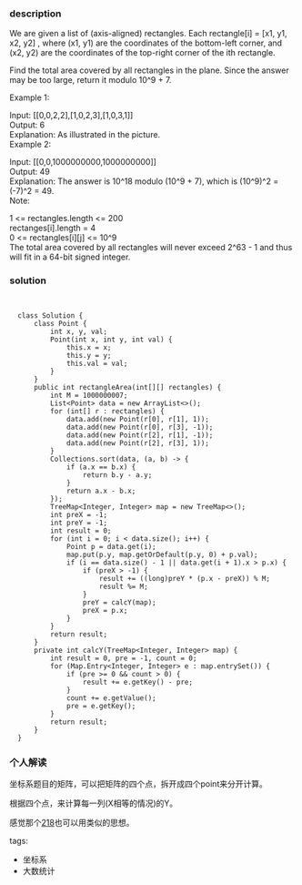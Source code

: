 ### description    
  We are given a list of (axis-aligned) rectangles.  Each rectangle[i] = [x1, y1, x2, y2] , where (x1, y1) are the coordinates of the bottom-left corner, and (x2, y2) are the coordinates of the top-right corner of the ith rectangle.  
    
  Find the total area covered by all rectangles in the plane.  Since the answer may be too large, return it modulo 10^9 + 7.  
    
    
    
  Example 1:  
    
  Input: [[0,0,2,2],[1,0,2,3],[1,0,3,1]]  
  Output: 6  
  Explanation: As illustrated in the picture.  
  Example 2:  
    
  Input: [[0,0,1000000000,1000000000]]  
  Output: 49  
  Explanation: The answer is 10^18 modulo (10^9 + 7), which is (10^9)^2 = (-7)^2 = 49.  
  Note:  
    
  1 <= rectangles.length <= 200  
  rectanges[i].length = 4  
  0 <= rectangles[i][j] <= 10^9  
  The total area covered by all rectangles will never exceed 2^63 - 1 and thus will fit in a 64-bit signed integer.  
### solution    
```    
  
  
  class Solution {  
      class Point {  
          int x, y, val;  
          Point(int x, int y, int val) {  
              this.x = x;  
              this.y = y;  
              this.val = val;  
          }  
      }  
      public int rectangleArea(int[][] rectangles) {  
          int M = 1000000007;  
          List<Point> data = new ArrayList<>();  
          for (int[] r : rectangles) {  
              data.add(new Point(r[0], r[1], 1));  
              data.add(new Point(r[0], r[3], -1));  
              data.add(new Point(r[2], r[1], -1));  
              data.add(new Point(r[2], r[3], 1));  
          }  
          Collections.sort(data, (a, b) -> {  
              if (a.x == b.x) {  
                  return b.y - a.y;  
              }  
              return a.x - b.x;  
          });  
          TreeMap<Integer, Integer> map = new TreeMap<>();  
          int preX = -1;  
          int preY = -1;  
          int result = 0;  
          for (int i = 0; i < data.size(); i++) {  
              Point p = data.get(i);  
              map.put(p.y, map.getOrDefault(p.y, 0) + p.val);  
              if (i == data.size() - 1 || data.get(i + 1).x > p.x) {  
                  if (preX > -1) {  
                      result += ((long)preY * (p.x - preX)) % M;  
                      result %= M;  
                  }  
                  preY = calcY(map);  
                  preX = p.x;  
              }  
          }  
          return result;  
      }  
      private int calcY(TreeMap<Integer, Integer> map) {  
          int result = 0, pre = -1, count = 0;  
          for (Map.Entry<Integer, Integer> e : map.entrySet()) {  
              if (pre >= 0 && count > 0) {  
                  result += e.getKey() - pre;  
              }  
              count += e.getValue();  
              pre = e.getKey();  
          }  
          return result;  
      }  
  }  
```    
    
### 个人解读    
  坐标系题目的矩阵，可以把矩阵的四个点，拆开成四个point来分开计算。  
    
  根据四个点，来计算每一列(X相等的情况)的Y。  
    
  感觉那个[218](218_The%20Skyline%20Problem(Hard).md)也可以用类似的思想。  
    
tags:    
  -  坐标系  
  -  大数统计  
